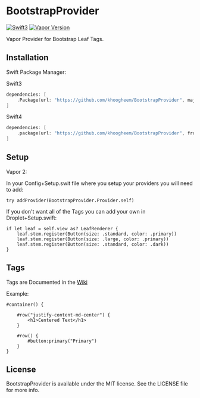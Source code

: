 # BootstrapProvider

[![Swift3](https://img.shields.io/badge/swift3-compatible-4BC51D.svg?style=flat)](https://developer.apple.com/swift)
[![Vapor Version](https://img.shields.io/badge/Vapor-2-F6CBCA.svg)](http://vapor.codes)

Vapor Provider for Bootstrap Leaf Tags.

## Installation


Swift Package Manager:

Swift3
```swift
dependencies: [
    .Package(url: "https://github.com/khoogheem/BootstrapProvider", majorVersion: 0)
]
```
Swift4
```swift
dependencies: [
    .package(url: "https://github.com/khoogheem/BootstrapProvider", from: "0.4.2"),
]
```


## Setup

Vapor 2:

In your Config+Setup.swit file where you setup your providers you will need to add:
```
try addProvider(BootstrapProvider.Provider.self)
```

If you don't want all of the Tags you can add your own in Droplet+Setup.swift:
```
if let leaf = self.view as? LeafRenderer {
    leaf.stem.register(Button(size: .standard, color: .primary))
    leaf.stem.register(Button(size: .large, color: .primary))
    leaf.stem.register(Button(size: .standard, color: .dark))
}
```

## Tags

Tags are Documented in the [Wiki](https://github.com/khoogheem/BootstrapProvider/wiki)

Example: 
```
#container() {

    #row("justify-content-md-center") {
        <h1>Centered Text</h1>
    }

    #row() {
        #button:primary("Primary")
    }
}

```


## License

BootstrapProvider is available under the MIT license. See the LICENSE file for more info.

